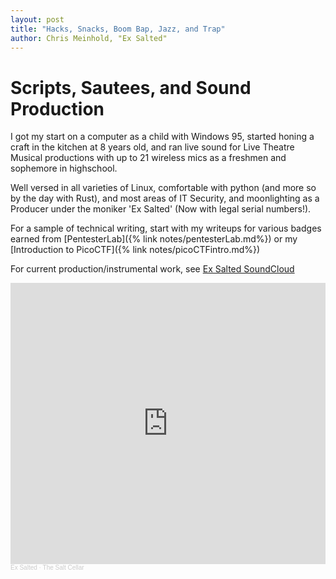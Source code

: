 ```yaml
---
layout: post
title: "Hacks, Snacks, Boom Bap, Jazz, and Trap"
author: Chris Meinhold, "Ex Salted"
---
```


# Scripts, Sautees, and Sound Production
I got my start on a computer as a child with Windows 95, started honing a craft in the kitchen at 8 years old, and ran live sound for 
Live Theatre Musical productions with up to 21 wireless mics as a freshmen and sophemore in highschool.


Well versed in all varieties of Linux, comfortable with python (and more so by the day with Rust), and most areas
of IT Security, and moonlighting as a Producer under the moniker 'Ex Salted' (Now with legal serial numbers!).

For a sample of technical writing, start with my writeups for various badges 
earned from [PentesterLab]({% link notes/pentesterLab.md%}) or my [Introduction to PicoCTF]({% link notes/picoCTFintro.md%})


For current production/instrumental work, see [Ex Salted SoundCloud](https://soundcloud.com/exsalted)

<iframe width="100%" height="450" scrolling="no" frameborder="no" allow="autoplay" src="https://w.soundcloud.com/player/?url=https%3A//api.soundcloud.com/playlists/1531198657&color=%23674dc4&auto_play=true&hide_related=false&show_comments=true&show_user=true&show_reposts=false&show_teaser=true"></iframe><div style="font-size: 10px; color: #cccccc;line-break: anywhere;word-break: normal;overflow: hidden;white-space: nowrap;text-overflow: ellipsis; font-family: Interstate,Lucida Grande,Lucida Sans Unicode,Lucida Sans,Garuda,Verdana,Tahoma,sans-serif;font-weight: 100;"><a href="https://soundcloud.com/exsalted" title="Ex Salted" target="_blank" style="color: #cccccc; text-decoration: none;">Ex Salted</a> · <a href="https://soundcloud.com/exsalted/sets/the-salt-cellar" title="The Salt Cellar" target="_blank" style="color: #cccccc; text-decoration: none;">The Salt Cellar</a></div>
